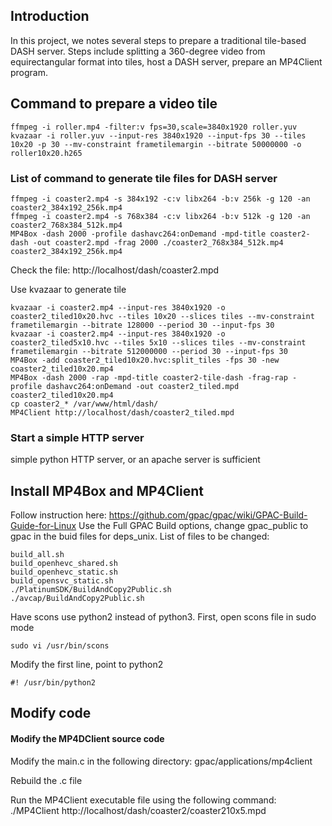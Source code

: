 ## Introduction
In this project, we notes several steps to prepare a traditional tile-based DASH server. Steps include splitting a 360-degree video from equirectangular format into tiles, host a DASH server, prepare an MP4Client program.

## Command to prepare a video tile
```
ffmpeg -i roller.mp4 -filter:v fps=30,scale=3840x1920 roller.yuv
kvazaar -i roller.yuv --input-res 3840x1920 --input-fps 30 --tiles 10x20 -p 30 --mv-constraint frametilemargin --bitrate 50000000 -o roller10x20.h265

```


### List of command to generate tile files for DASH server
```
ffmpeg -i coaster2.mp4 -s 384x192 -c:v libx264 -b:v 256k -g 120 -an coaster2_384x192_256k.mp4
ffmpeg -i coaster2.mp4 -s 768x384 -c:v libx264 -b:v 512k -g 120 -an coaster2_768x384_512k.mp4
MP4Box -dash 2000 -profile dashavc264:onDemand -mpd-title coaster2-dash -out coaster2.mpd -frag 2000 ./coaster2_768x384_512k.mp4 coaster2_384x192_256k.mp4 
```
Check the file: http://localhost/dash/coaster2.mpd

Use kvazaar to generate tile
```
kvazaar -i coaster2.mp4 --input-res 3840x1920 -o coaster2_tiled10x20.hvc --tiles 10x20 --slices tiles --mv-constraint frametilemargin --bitrate 128000 --period 30 --input-fps 30
kvazaar -i coaster2.mp4 --input-res 3840x1920 -o coaster2_tiled5x10.hvc --tiles 5x10 --slices tiles --mv-constraint frametilemargin --bitrate 512000000 --period 30 --input-fps 30
MP4Box -add coaster2_tiled10x20.hvc:split_tiles -fps 30 -new coaster2_tiled10x20.mp4
MP4Box -dash 2000 -rap -mpd-title coaster2-tile-dash -frag-rap -profile dashavc264:onDemand -out coaster2_tiled.mpd coaster2_tiled10x20.mp4 
cp coaster2_* /var/www/html/dash/
MP4Client http://localhost/dash/coaster2_tiled.mpd
```
### Start a simple HTTP server
simple python HTTP server, or an apache server is sufficient

## Install MP4Box and MP4Client
Follow instruction here: https://github.com/gpac/gpac/wiki/GPAC-Build-Guide-for-Linux
Use the Full GPAC Build options, change gpac_public to gpac in the buid files for deps_unix.
List of files to be changed:
```
build_all.sh  
build_openhevc_shared.sh  
build_openhevc_static.sh  
build_opensvc_static.sh 
./PlatinumSDK/BuildAndCopy2Public.sh 
./avcap/BuildAndCopy2Public.sh
```
Have scons use python2 instead of python3. First, open scons file in sudo mode
```
sudo vi /usr/bin/scons
```
Modify the first line, point to python2
```
#! /usr/bin/python2
```


## Modify code
#### Modify the MP4DClient source code
Modify the main.c in the following directory: gpac/applications/mp4client

Rebuild the .c file

Run the MP4Client executable file using the following command:
./MP4Client http://localhost/dash/coaster2/coaster210x5.mpd

